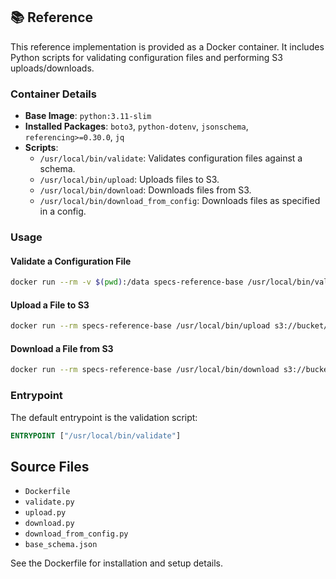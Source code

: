 ## 📚 Reference

This reference implementation is provided as a Docker container. It includes Python scripts for validating configuration files and performing S3 uploads/downloads.

### Container Details

- **Base Image**: `python:3.11-slim`
- **Installed Packages**: `boto3`, `python-dotenv`, `jsonschema`, `referencing>=0.30.0`, `jq`
- **Scripts**:
  - `/usr/local/bin/validate`: Validates configuration files against a schema.
  - `/usr/local/bin/upload`: Uploads files to S3.
  - `/usr/local/bin/download`: Downloads files from S3.
  - `/usr/local/bin/download_from_config`: Downloads files as specified in a config.

### Usage

#### Validate a Configuration File

```bash
docker run --rm -v $(pwd):/data specs-reference-base /usr/local/bin/validate /data/config.json /schemas/base_schema.json
```

#### Upload a File to S3

```bash
docker run --rm specs-reference-base /usr/local/bin/upload s3://bucket/key /data/file.txt
```

#### Download a File from S3

```bash
docker run --rm specs-reference-base /usr/local/bin/download s3://bucket/key /data/file.txt
```

### Entrypoint

The default entrypoint is the validation script:

```dockerfile
ENTRYPOINT ["/usr/local/bin/validate"]
```

## Source Files

- `Dockerfile`
- `validate.py`
- `upload.py`
- `download.py`
- `download_from_config.py`
- `base_schema.json`

See the Dockerfile for installation and setup details.
